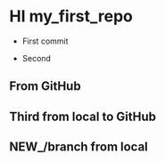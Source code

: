 # HI my_first_repo
* First commit

* Second

## From GitHub

## Third from local to GitHub

## NEW_/branch from local

